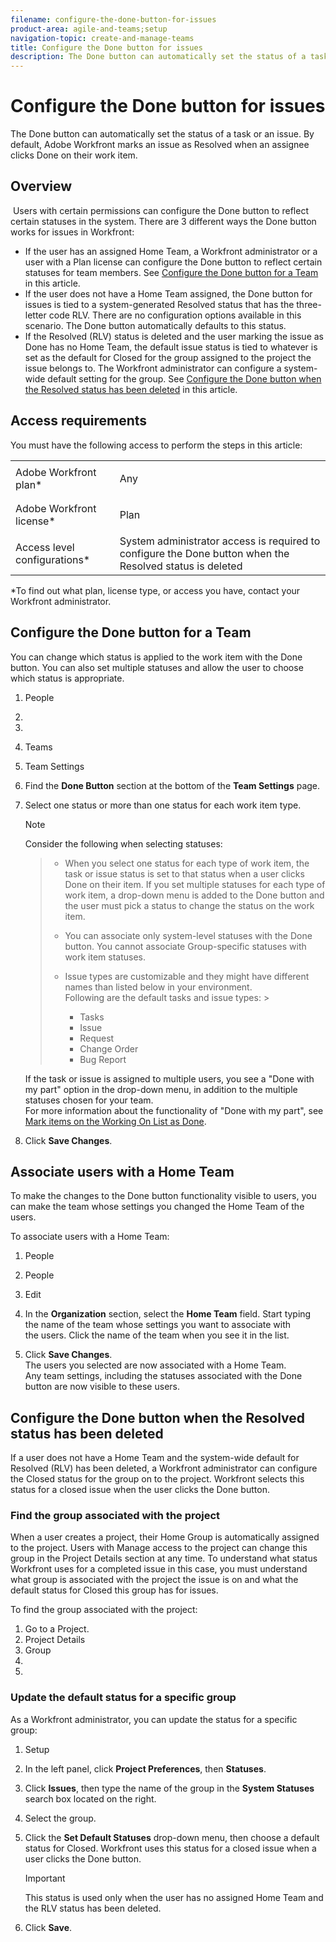 ```yaml
---
filename: configure-the-done-button-for-issues
product-area: agile-and-teams;setup
navigation-topic: create-and-manage-teams
title: Configure the Done button for issues
description: The Done button can automatically set the status of a task or an issue. By default, Adobe Workfront marks an issue as Resolved when an assignee clicks Done on their work item.
---
```


# Configure the Done button for issues

The Done button can automatically set the status of a task or an issue. By default, Adobe Workfront&nbsp;marks an issue as Resolved when an assignee clicks Done on their work item.

## Overview

&nbsp;Users with certain permissions can configure the Done button to reflect certain statuses in the system. There are 3 different ways the Done button works for issues in Workfront:

* If the user has an assigned Home Team, a Workfront administrator or a user with a Plan license can configure the Done button to reflect certain statuses for team members. See [Configure the Done button for a Team](#configur) in this article.
* If the user does not have a Home Team assigned, the Done button for issues is tied to a system-generated Resolved status that has the three-letter code RLV. There are no configuration options available in this scenario. The Done button automatically defaults to this status.
* If the Resolved (RLV) status is deleted and the user marking the issue as Done has no Home Team, the default issue status is tied to whatever is set as the default for Closed for the group assigned to the project the issue belongs to. The Workfront administrator can configure a system-wide default setting for the group. See [Configure the Done button when the Resolved status has been deleted](#configur2) in this article.

## Access requirements

You must have the following access to perform the steps in this article:

<table cellspacing="0"> 
 <col> 
 </col> 
 <col> 
 </col> 
 <tbody> 
  <tr> 
   <td role="rowheader">Adobe Workfront plan*</td> 
   <td> <p>Any</p> </td> 
  </tr> 
  <tr> 
   <td role="rowheader">Adobe Workfront license*</td> 
   <td> <p>Plan </p> </td> 
  </tr> 
  <tr> 
   <td role="rowheader">Access level configurations*</td> 
   <td>System administrator access is required to configure the Done button when the Resolved status is deleted</td> 
  </tr> 
 </tbody> 
</table>

&#42;To find out what plan, license type, or access you have, contact your Workfront administrator.

## Configure the Done button for a Team

You can change which status is applied to the work item with the Done button. You can also set multiple statuses and allow the user to choose which status is appropriate.

1. People
1. 
1. 
1. Teams
1. Team Settings
1. Find the **Done Button** section at the bottom of the **Team Settings** page.

1. Select one status or more than one status for each work item type.

   >[!NOTE]
   >
   >Consider the following when selecting statuses:  

   >
   >   
   >   
   >   * When you select one status for each type of work item, the task or issue status is set to that status when a user clicks Done on their&nbsp;item.&nbsp;If you set multiple statuses for each type of work item, a drop-down menu is added to the Done button and the user must pick a status to change the status on the work item.  
   >   * You can associate only system-level statuses with the Done button. You cannot associate Group-specific statuses with work item statuses.
   >   * Issue types are customizable and they might have different names than listed below in your environment.  
   >     Following&nbsp;are the default tasks and issue types:   >   
   >      
   >      
   >      * Tasks
   >      * Issue
   >      * Request
   >      * Change Order
   >      * Bug Report
   >      
   >      
   >   
   >   
   >

   If the task or issue is assigned to multiple users, you see a "Done with my part" option in the drop-down menu, in addition to the multiple statuses chosen for your team.  
   For more information about the functionality of "Done with my part", see [Mark items on the Working On List as Done](../../workfront-basics/using-home/my-work/mark-items-done-my-work.md).

1. Click **Save Changes**.

## Associate users with a Home Team

To make the changes to the Done button functionality visible to users, you can make the team whose settings you changed the Home Team of the users.&nbsp;

To associate users with a Home Team:

1. People
1. People
1. Edit
1. In the **Organization** section, select&nbsp;the **Home Team** field. Start typing the name of the team whose settings you want to associate with the&nbsp;users. Click the name of the team when you see it in the list.

1. Click **Save Changes**.  
   The&nbsp;users you selected are now associated with a&nbsp;Home Team. &nbsp;  
   Any team settings, including the statuses associated with the Done button are now visible to these users.&nbsp;

## Configure the Done button when the Resolved status has been deleted

If a user does not have a Home Team and the system-wide default for Resolved (RLV) has been deleted, a Workfront administrator can configure the Closed status for the group on to the project. Workfront selects this status for a closed issue when the user clicks the Done button.

### Find the group associated with the project

When a user creates a project, their Home Group is automatically assigned to the project. Users with Manage access to the project can change this group in the Project Details section at any time. To understand what status Workfront uses for a completed issue in this case, you must understand what group is associated with the project the issue is on and what the default status for Closed this group has for issues.

To find the group associated with the project:

1. Go to a Project.
1. Project Details
1. Group
1. 
1.

### Update the default status for a specific group

As a Workfront administrator, you can update the status for a specific group:

1. Setup
1. In the left panel, click **Project Preferences**, then **Statuses**.

1. Click **Issues**, then type the name of the group in the **System Statuses** search box located on the right.

1. Select the group.
1. Click the **Set Default Statuses** drop-down menu, then choose a default status for Closed. Workfront uses this status for a closed issue when a user clicks the Done button.

   >[!IMPORTANT]
   >
   >This status is used only when the user has no assigned Home Team and the RLV status has been deleted.

1. Click **Save**.

